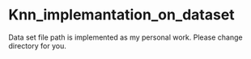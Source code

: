 # Knn_implemantation_on_dataset
Data set file path is implemented as my personal work. Please change directory for you. 
